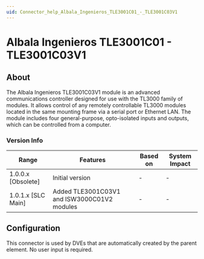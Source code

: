```yaml
---
uid: Connector_help_Albala_Ingenieros_TLE3001C01_-_TLE3001C03V1
---
```


# Albala Ingenieros TLE3001C01 - TLE3001C03V1

## About

The Albala Ingenieros TLE3001C03V1 module is an advanced communications controller designed for use with the TL3000 family of modules. It allows control of any remotely controllable TL3000 modules located in the same mounting frame via a serial port or Ethernet LAN. The module includes four general-purpose, opto-isolated inputs and outputs, which can be controlled from a computer.

### Version Info

| Range              | Features                                    | Based on | System Impact |
|--------------------|---------------------------------------------|----------|---------------|
| 1.0.0.x [Obsolete] | Initial version                             | -        | -             |
| 1.0.1.x [SLC Main] | Added TLE3001C03V1 and ISW3000C01V2 modules | -        | -             |

## Configuration

This connector is used by DVEs that are automatically created by the parent element. No user input is required.
